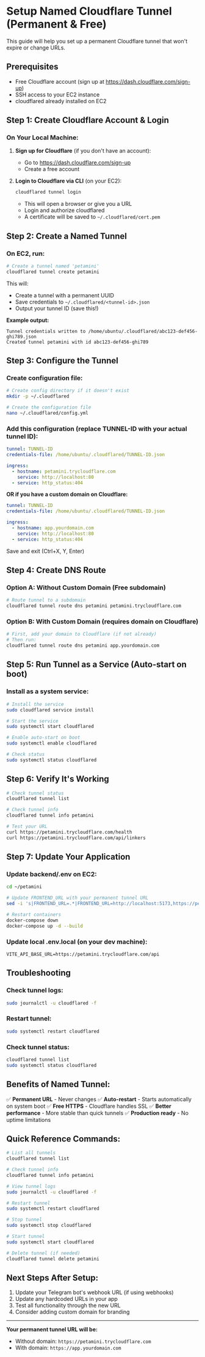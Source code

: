 # Setup Named Cloudflare Tunnel (Permanent & Free)

This guide will help you set up a permanent Cloudflare tunnel that won't expire or change URLs.

## Prerequisites

- Free Cloudflare account (sign up at https://dash.cloudflare.com/sign-up)
- SSH access to your EC2 instance
- cloudflared already installed on EC2

## Step 1: Create Cloudflare Account & Login

### On Your Local Machine:

1. **Sign up for Cloudflare** (if you don't have an account):

   - Go to https://dash.cloudflare.com/sign-up
   - Create a free account

2. **Login to Cloudflare via CLI** (on your EC2):
   ```bash
   cloudflared tunnel login
   ```
   - This will open a browser or give you a URL
   - Login and authorize cloudflared
   - A certificate will be saved to `~/.cloudflared/cert.pem`

## Step 2: Create a Named Tunnel

### On EC2, run:

```bash
# Create a tunnel named 'petamini'
cloudflared tunnel create petamini
```

This will:

- Create a tunnel with a permanent UUID
- Save credentials to `~/.cloudflared/<tunnel-id>.json`
- Output your tunnel ID (save this!)

**Example output:**

```
Tunnel credentials written to /home/ubuntu/.cloudflared/abc123-def456-ghi789.json
Created tunnel petamini with id abc123-def456-ghi789
```

## Step 3: Configure the Tunnel

### Create configuration file:

```bash
# Create config directory if it doesn't exist
mkdir -p ~/.cloudflared

# Create the configuration file
nano ~/.cloudflared/config.yml
```

### Add this configuration (replace TUNNEL-ID with your actual tunnel ID):

```yaml
tunnel: TUNNEL-ID
credentials-file: /home/ubuntu/.cloudflared/TUNNEL-ID.json

ingress:
  - hostname: petamini.trycloudflare.com
    service: http://localhost:80
  - service: http_status:404
```

**OR if you have a custom domain on Cloudflare:**

```yaml
tunnel: TUNNEL-ID
credentials-file: /home/ubuntu/.cloudflared/TUNNEL-ID.json

ingress:
  - hostname: app.yourdomain.com
    service: http://localhost:80
  - service: http_status:404
```

Save and exit (Ctrl+X, Y, Enter)

## Step 4: Create DNS Route

### Option A: Without Custom Domain (Free subdomain)

```bash
# Route tunnel to a subdomain
cloudflared tunnel route dns petamini petamini.trycloudflare.com
```

### Option B: With Custom Domain (requires domain on Cloudflare)

```bash
# First, add your domain to Cloudflare (if not already)
# Then run:
cloudflared tunnel route dns petamini app.yourdomain.com
```

## Step 5: Run Tunnel as a Service (Auto-start on boot)

### Install as a system service:

```bash
# Install the service
sudo cloudflared service install

# Start the service
sudo systemctl start cloudflared

# Enable auto-start on boot
sudo systemctl enable cloudflared

# Check status
sudo systemctl status cloudflared
```

## Step 6: Verify It's Working

```bash
# Check tunnel status
cloudflared tunnel list

# Check tunnel info
cloudflared tunnel info petamini

# Test your URL
curl https://petamini.trycloudflare.com/health
curl https://petamini.trycloudflare.com/api/linkers
```

## Step 7: Update Your Application

### Update backend/.env on EC2:

```bash
cd ~/petamini

# Update FRONTEND_URL with your permanent tunnel URL
sed -i 's|FRONTEND_URL=.*|FRONTEND_URL=http://localhost:5173,https://petamini.trycloudflare.com|' backend/.env

# Restart containers
docker-compose down
docker-compose up -d --build
```

### Update local .env.local (on your dev machine):

```properties
VITE_API_BASE_URL=https://petamini.trycloudflare.com/api
```

## Troubleshooting

### Check tunnel logs:

```bash
sudo journalctl -u cloudflared -f
```

### Restart tunnel:

```bash
sudo systemctl restart cloudflared
```

### Check tunnel status:

```bash
cloudflared tunnel list
sudo systemctl status cloudflared
```

## Benefits of Named Tunnel:

✅ **Permanent URL** - Never changes
✅ **Auto-restart** - Starts automatically on system boot
✅ **Free HTTPS** - Cloudflare handles SSL
✅ **Better performance** - More stable than quick tunnels
✅ **Production ready** - No uptime limitations

## Quick Reference Commands:

```bash
# List all tunnels
cloudflared tunnel list

# Check tunnel info
cloudflared tunnel info petamini

# View tunnel logs
sudo journalctl -u cloudflared -f

# Restart tunnel
sudo systemctl restart cloudflared

# Stop tunnel
sudo systemctl stop cloudflared

# Start tunnel
sudo systemctl start cloudflared

# Delete tunnel (if needed)
cloudflared tunnel delete petamini
```

## Next Steps After Setup:

1. Update your Telegram bot's webhook URL (if using webhooks)
2. Update any hardcoded URLs in your app
3. Test all functionality through the new URL
4. Consider adding custom domain for branding

---

**Your permanent tunnel URL will be:**

- Without domain: `https://petamini.trycloudflare.com`
- With domain: `https://app.yourdomain.com`
